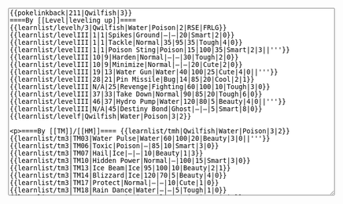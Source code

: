 </p><textarea readonly="" accesskey="," id="wpTextbox1" cols="80" rows="25" style="" class="mw-editfont-monospace" lang="en" dir="ltr" name="wpTextbox1">{{pokelinkback|211|Qwilfish|3}}
====By [[Level|leveling up]]====
{{learnlist/levelh/3|Qwilfish|Water|Poison|2|RSE|FRLG}}
{{learnlist/levelIII|1|1|Spikes|Ground|—|—|20|Smart|2|0}}
{{learnlist/levelIII|1|1|Tackle|Normal|35|95|35|Tough|4|0}}
{{learnlist/levelIII|1|1|Poison Sting|Poison|15|100|35|Smart|2|3||'''}}
{{learnlist/levelIII|10|9|Harden|Normal|—|—|30|Tough|2|0}}
{{learnlist/levelIII|10|9|Minimize|Normal|—|—|20|Cute|2|0}}
{{learnlist/levelIII|19|13|Water Gun|Water|40|100|25|Cute|4|0||'''}}
{{learnlist/levelIII|28|21|Pin Missile|Bug|14|85|20|Cool|2|1}}
{{learnlist/levelIII|N/A|25|Revenge|Fighting|60|100|10|Tough|3|0}}
{{learnlist/levelIII|37|33|Take Down|Normal|90|85|20|Tough|6|0}}
{{learnlist/levelIII|46|37|Hydro Pump|Water|120|80|5|Beauty|4|0||'''}}
{{learnlist/levelIII|N/A|45|Destiny Bond|Ghost|—|—|5|Smart|8|0}}
{{learnlist/levelf|Qwilfish|Water|Poison|3|2}}

====By [[TM]]/[[HM]]====
{{learnlist/tmh|Qwilfish|Water|Poison|3|2}}
{{learnlist/tm3|TM03|Water Pulse|Water|60|100|20|Beauty|3|0||'''}}
{{learnlist/tm3|TM06|Toxic|Poison|—|85|10|Smart|3|0}}
{{learnlist/tm3|TM07|Hail|Ice|—|—|10|Beauty|1|3}}
{{learnlist/tm3|TM10|Hidden Power|Normal|—|100|15|Smart|3|0}}
{{learnlist/tm3|TM13|Ice Beam|Ice|95|100|10|Beauty|2|1}}
{{learnlist/tm3|TM14|Blizzard|Ice|120|70|5|Beauty|4|0}}
{{learnlist/tm3|TM17|Protect|Normal|—|—|10|Cute|1|0}}
{{learnlist/tm3|TM18|Rain Dance|Water|—|—|5|Tough|1|0}}
{{learnlist/tm3|TM21|Frustration|Normal|—|100|20|Cute|1|0}}
{{learnlist/tm3|TM27|Return|Normal|—|100|20|Cute|1|0}}
{{learnlist/tm3|TM30|Shadow Ball|Ghost|80|100|15|Smart|3|0}}
{{learnlist/tm3|TM32|Double Team|Normal|—|—|15|Cool|2|0}}
{{learnlist/tm3|TM34|Shock Wave|Electric|60|—|20|Cool|2|0}}
{{learnlist/tm3|TM36|Sludge Bomb|Poison|90|100|10|Tough|2|1||'''}}
{{learnlist/tm3|TM42|Facade|Normal|70|100|20|Cute|2|0}}
{{learnlist/tm3|TM43|Secret Power|Normal|70|100|20|Smart|1|0}}
{{learnlist/tm3|TM44|Rest|Psychic|—|—|10|Cute|2|0}}
{{learnlist/tm3|TM45|Attract|Normal|—|100|15|Cute|2|0}}
{{learnlist/tm3|HM03|Surf|Water|95|100|15|Beauty|3|0||'''}}
{{learnlist/tm3|HM07|Waterfall|Water|80|100|15|Tough|2|0||'''}}
{{learnlist/tm3|HM08|Dive|Water|60|100|10|Beauty|2|0||'''}}
{{learnlist/tmf|Qwilfish|Water|Poison|3|2}}

====By {{pkmn|breeding}}====
{{learnlist/breedh|Qwilfish|Water|Poison|3|2}}
{{learnlist/breed3|{{MSP/3|320|Wailmer}}{{MSP/3|321|Wailord}}|Astonish|Ghost|30|100|15|Smart|2|3}}
{{learnlist/breed3|{{MSP/3|223|Remoraid}}{{MSP/3|224|Octillery}}|BubbleBeam|Water|65|100|20|Beauty|1|3||'''}}
{{learnlist/breed3|{{MSP/3|118|Goldeen}}{{MSP/3|119|Seaking}}{{MSP/3|129|Magikarp}}{{MSP/3|130|Gyarados}}{{MSP/3|170|Chinchou}}{{MSP/3|171|Lanturn}}&lt;br>{{MSP/3|370|Luvdisc}}|Flail|Normal|—|100|15|Cute|1|0}}
{{learnlist/breed3|{{MSP/3|118|Goldeen}}{{MSP/3|119|Seaking}}{{MSP/3|223|Remoraid}}{{MSP/3|224|Octillery}}|Haze|Ice|—|—|30|Beauty|3|0|*}}
{{learnlist/breed3|{{MSP/3|118|Goldeen}}{{MSP/3|119|Seaking}}{{MSP/3|170|Chinchou}}{{MSP/3|171|Lanturn}}|Supersonic|Normal|—|55|20|Smart|3|0}}
{{learnlist/breedf|Qwilfish|Water|Poison|3|2}}

====By [[Move Tutor|tutoring]]====
{{learnlist/tutorh|Qwilfish|Water|Poison|3|2}}
{{learnlist/tutor3|Defense Curl|Normal|—|—|40|Cute|2|0|||no|yes|no}}
{{learnlist/tutor3|Double-Edge|Normal|120|100|15|Tough|6|0|||yes|yes|yes}}
{{learnlist/tutor3|Endure|Normal|—|—|10|Tough|2|0|||no|yes|no}}
{{learnlist/tutor3|Icy Wind|Ice|55|95|15|Beauty|1|3|||no|yes|yes}}
{{learnlist/tutor3|Mimic|Normal|—|—|10|Cute|1|0|||yes|yes|yes}}
{{learnlist/tutor3|Rollout|Rock|30|90|20|Tough|3|0|||no|yes|no}}
{{learnlist/tutor3|Selfdestruct|Normal|200|100|5|Beauty|8|0|||no|no|yes}}
{{learnlist/tutor3|Sleep Talk|Normal|—|—|10|Cute|3|0|||no|yes|no}}
{{learnlist/tutor3|Snore|Normal|40|100|15|Cute|4|0|||no|yes|no}}
{{learnlist/tutor3|Substitute|Normal|—|—|10|Smart|2|0|||yes|yes|yes}}
{{learnlist/tutor3|Swagger|Normal|—|90|15|Cute|2|0|||no|yes|yes}}
{{learnlist/tutor3|Swift|Normal|60|—|20|Cool|2|0|||no|yes|no}}
{{learnlist/tutor3|Swords Dance|Normal|—|—|30|Beauty|1|0|||yes|yes|no}}
{{learnlist/tutor3|Thunder Wave|Electric|—|100|20|Cool|2|1|||yes|yes|yes}}
{{learnlist/tutorf|Qwilfish|Water|Poison|3|2}}

====Special moves====
{{Shadow moves|211|33|Shadow Rush|--|--|--|Pin Missile|Bug|Minimize|Normal|Poison Sting|Poison|Surf|Water|Colo|water|poison}}

[[fr:Qwilfish/Génération 3]]
[[it:Qwilfish/Mosse apprese in terza generazione]]
[[ja:ハリーセン/第六世代以前のおぼえるわざ]]
[[zh:千针鱼/第三世代招式表]]
